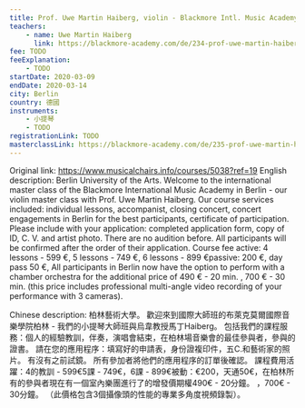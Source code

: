 ```yaml
---
title: Prof. Uwe Martin Haiberg, violin - Blackmore Intl. Music Academy
teachers:
	- name: Uwe Martin Haiberg
	  link: https://blackmore-academy.com/de/234-prof-uwe-martin-haiberg-violin-berlin-university-of-the-arts
fee: TODO
feeExplanation: 
	- TODO
startDate: 2020-03-09
endDate: 2020-03-14
city: Berlin
country: 德國
instruments:
	- 小提琴
	- TODO
registrationLink: TODO
masterclassLink: https://blackmore-academy.com/de/235-prof-uwe-martin-haiberg-violine-udk-berlin
---
```

Original link: https://www.musicalchairs.info/courses/5038?ref=19
English description:
Berlin University of the Arts.
Welcome to the international master class of the Blackmore International Music Academy in Berlin - our violin master class with Prof.
 Uwe Martin Haiberg.
 Our course services included: individual lessons, accompanist, closing concert, concert engagements in Berlin for the best participants, certificate of participation.
 Please include with your application: completed application form, copy of ID, C.
V.
 and artist photo.
 There are no audition before.
 All participants will be confirmed after the order of their application.
Course fee active: 4 lessons - 599 €, 5 lessons - 749 €, 6 lessons - 899 €passive: 200 €, day pass 50 €, All participants in Berlin now have the option to perform with a chamber orchestra for the additional price of 490 € - 20 min.
, 700 € - 30 min.
 (this price includes professional multi-angle video recording of your performance with 3 cameras).


Chinese description:
柏林藝術大學。
歡迎來到國際大師班的布萊克莫爾國際音樂學院柏林 - 我們的小提琴大師班與烏韋教授馬丁Haiberg。
包括我們的課程服務：個人的經驗教訓，伴奏，演唱會結束，在柏林場音樂會的最佳參與者，參與的證書。
請在您的應用程序：填寫好的申請表，身份證複印件，五C.和藝術家的照片。
有沒有之前試鏡。
所有參加者將他們的應用程序的訂單後確認。
課程費用活躍：4的教訓 -  599€5課 -  749€，6課 -  899€被動：€200，天通50€，在柏林所有的參與者現在有一個室內樂團進行了的增發價​​期權490€ -  20分鐘。
 ，700€ -  30分鐘。
 （此價格包含3個攝像頭的性能的專業多角度視頻錄製）。

